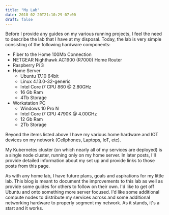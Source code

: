 ```yaml
---
title: "My Lab"
date: 2018-02-20T21:10:29-07:00
draft: false 
---
```

Before I provide any guides on my various running projects, I feel the need to describe the lab that I have at my disposal. Today, the lab is very simple consisting of the following hardware components:

* Fiber to the Home 100Mb Connection
* NETGEAR Nighthawk AC1900 (R7000) Home Router 
* Raspberry Pi 3
* Home Server
    * Ubuntu 17.10 64bit
    * Linux 4.13.0-32-generic
    * Intel Core i7 CPU 860 @ 2.80GHz
    * 16 Gb Ram
    * 4Tb Storage
* Workstation PC
    * Windows 10 Pro N
    * Intel Core i7 CPU 4790K @ 4.00GHz
    * 12 Gb Ram
    * 2Tb Storage

Beyond the items listed above I have my various home hardware and IOT devices on my network (Cellphones, Laptops, IoT, etc).

My Kubernetes cluster (on which nearly all of my services are deployed) is a single node cluster, running only on my home server. In later posts, I'll provide detailed information about my set up and provide links to those posts from this page.

As with any home lab, I have future plans, goals and aspirations for my little lab. This blog is meant to document the improvements to this lab as well as provide some guides for others to follow on their own. I'd like to get off Ubuntu and onto something more server focused. I'd like some additional compute nodes to distribute my services across and some additional networking hardware to properly segment my network. As it stands, it's a start and it works.
